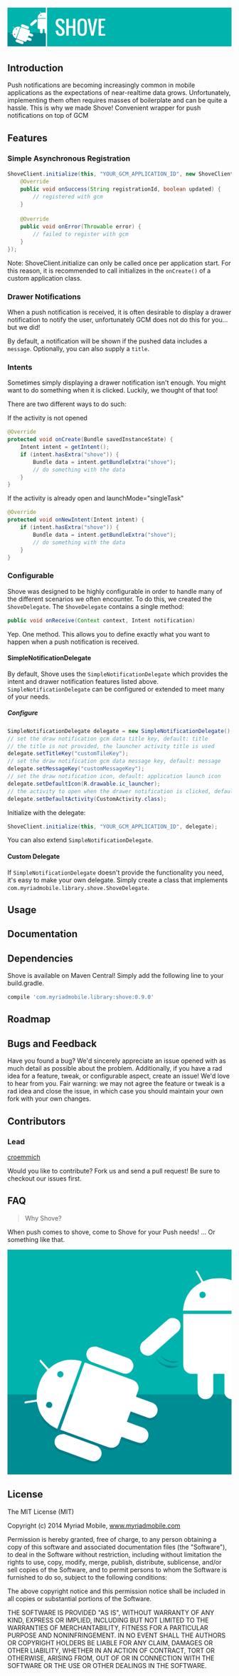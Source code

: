 ![Shove](https://github.com/myriadmobile/shove/raw/master/res/shove_banner.png)
=====

Introduction
------------
Push notifications are becoming increasingly common in mobile applications as the expectations
of near-realtime data grows. Unfortunately, implementing them often requires masses of
boilerplate and can be quite a hassle. This is why we made Shove!
Convenient wrapper for push notifications on top of GCM

Features
--------
### Simple Asynchronous Registration

```java
ShoveClient.initialize(this, "YOUR_GCM_APPLICATION_ID", new ShoveClient.InitializeCallback() {
    @Override
    public void onSuccess(String registrationId, boolean updated) {
        // registered with gcm
    }

    @Override
    public void onError(Throwable error) {
        // failed to register with gcm
    }
});
```

Note: ShoveClient.initialize can only be called once per application start. For this reason,
it is recommended to call initializes in the `onCreate()` of a custom application class.

### Drawer Notifications
When a push notification is received, it is often desirable to display a drawer notification
to notify the user, unfortunately GCM does not do this for you... but we did!

By default, a notification will be shown if the pushed data includes a `message`.
Optionally, you can also supply a `title`.

### Intents
Sometimes simply displaying a drawer notification isn't enough. You might want to do 
something when it is clicked. Luckily, we thought of that too!

There are two different ways to do such:

If the activity is not opened
```java
@Override
protected void onCreate(Bundle savedInstanceState) {
    Intent intent = getIntent();
    if (intent.hasExtra("shove")) {
        Bundle data = intent.getBundleExtra("shove");
        // do something with the data
    }
}
```

If the activity is already open and launchMode="singleTask"
```java
@Override
protected void onNewIntent(Intent intent) {
    if (intent.hasExtra("shove")) {
        Bundle data = intent.getBundleExtra("shove");
        // do something with the data
    }
}
```

### Configurable
Shove was designed to be highly configurable in order to handle many of the different
scenarios we often encounter. To do this, we created the `ShoveDelegate`. The `ShoveDelegate`
contains a single method:

```java
public void onReceive(Context context, Intent notification)
```

Yep. One method. This allows you to define exactly what you want to happen when a push
notification is received.

#### SimpleNotificationDelegate
By default, Shove uses the `SimpleNotificationDelegate` which provides the intent and drawer
notification features listed above. `SimpleNotificationDelegate` can be configured or extended
to meet many of your needs.

##### Configure
```java
SimpleNotificationDelegate delegate = new SimpleNotificationDelegate();
// set the draw notification gcm data title key, default: title
// the title is not provided, the launcher activity title is used
delegate.setTitleKey("customTileKey");
// set the draw notification gcm data message key, default: message
delegate.setMessageKey("customMessageKey");
// set the draw notification icon, default: application launch icon
delegate.setDefaultIcon(R.drawable.ic_launcher);
// the activity to open when the drawer notification is clicked, default: launch activity
delegate.setDefaultActivity(CustomActivity.class);
```
 
Initialize with the delegate:
```java
ShoveClient.initialize(this, "YOUR_GCM_APPLICATION_ID", delegate);
```

You can also extend `SimpleNotificationDelegate`.

#### Custom Delegate
If `SimpleNotificationDelegate` doesn't provide the functionality you need, it's easy to make your
own delegate. Simply create a class that implements `com.myriadmobile.library.shove.ShoveDelegate`.

Usage
-------

Documentation
-------

Dependencies
--------
Shove is available on Maven Central! Simply add the following line to your build.gradle.
```groovy
compile 'com.myriadmobile.library:shove:0.9.0'
```

Roadmap
-------

Bugs and Feedback
-------
Have you found a bug? We'd sincerely appreciate an issue opened with as much detail as possible about the problem. Additionally, if you have a rad idea for a feature, tweak, or configurable aspect, create an issue! We'd love to hear from you. Fair warning: we may not agree the feature or tweak is a rad idea and close the issue, in which case you should maintain your own fork with your own changes.

Contributors
-------
### Lead
[croemmich](https://github.com/croemmich)

Would you like to contribute? Fork us and send a pull request! Be sure to checkout our issues first.

FAQ
-------
> Why Shove?

When push comes to shove, come to Shove for your Push needs! ... Or something like that.


![Shove](https://github.com/myriadmobile/shove/raw/master/res/shove.png)

License
-------
The MIT License (MIT)

Copyright (c) 2014 Myriad Mobile, www.myriadmobile.com

Permission is hereby granted, free of charge, to any person obtaining a copy
of this software and associated documentation files (the "Software"), to deal
in the Software without restriction, including without limitation the rights
to use, copy, modify, merge, publish, distribute, sublicense, and/or sell
copies of the Software, and to permit persons to whom the Software is
furnished to do so, subject to the following conditions:

The above copyright notice and this permission notice shall be included in all
copies or substantial portions of the Software.

THE SOFTWARE IS PROVIDED "AS IS", WITHOUT WARRANTY OF ANY KIND, EXPRESS OR
IMPLIED, INCLUDING BUT NOT LIMITED TO THE WARRANTIES OF MERCHANTABILITY,
FITNESS FOR A PARTICULAR PURPOSE AND NONINFRINGEMENT. IN NO EVENT SHALL THE
AUTHORS OR COPYRIGHT HOLDERS BE LIABLE FOR ANY CLAIM, DAMAGES OR OTHER
LIABILITY, WHETHER IN AN ACTION OF CONTRACT, TORT OR OTHERWISE, ARISING FROM,
OUT OF OR IN CONNECTION WITH THE SOFTWARE OR THE USE OR OTHER DEALINGS IN THE
SOFTWARE.
